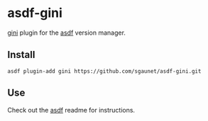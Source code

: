 # asdf-gini

[gini](https://github.com/sgaunet/gini) plugin for the [asdf](https://github.com/asdf-vm/asdf) version manager.

## Install

```
asdf plugin-add gini https://github.com/sgaunet/asdf-gini.git
```

## Use

Check out the [asdf](https://github.com/asdf-vm/asdf) readme for instructions.

